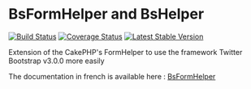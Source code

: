 BsFormHelper and BsHelper
==========================

[![Build Status](https://travis-ci.org/WebAndCow/CakePHP-BsHelpers.svg?branch=master)](https://travis-ci.org/WebAndCow/CakePHP-BsHelpers) [![Coverage Status](https://coveralls.io/repos/WebAndCow/CakePHP-BsHelpers/badge.png?branch=master)](https://coveralls.io/r/WebAndCow/CakePHP-BsHelpers?branch=master)
 [![Latest Stable Version](https://poser.pugx.org/webandcow/bs_helpers/v/stable.svg)](https://packagist.org/packages/webandcow/bs_helpers)

Extension of the CakePHP's FormHelper to use the framework Twitter Bootstrap v3.0.0 more easily

The documentation in french is available here : [BsFormHelper](http://webandcow.com/Page/Ressources/35/Bootstrap-et-CakePHP-9 "BsFormHelper")
